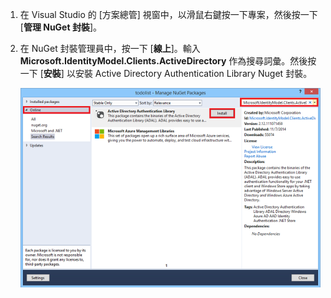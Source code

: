 ﻿1. 在 Visual Studio 的 [方案總管] 視窗中，以滑鼠右鍵按一下專案，然後按一下 [**管理 NuGet 封裝**]。

2. 在 NuGet 封裝管理員中，按一下 [**線上**]。輸入 **Microsoft.IdentityModel.Clients.ActiveDirectory** 作為搜尋詞彙。然後按一下 [**安裝**] 以安裝 Active Directory Authentication Library Nuget 封裝。 

   ![](./media/mobile-services-dotnet-adal-install-nuget/mobile-services-adal-nuget-package.png)

<!--HONumber=35_1-->
